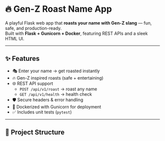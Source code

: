 # 🔥 Gen-Z Roast Name App

A playful Flask web app that **roasts your name with Gen-Z slang** — fun, safe, and production-ready.  
Built with **Flask + Gunicorn + Docker**, featuring REST APIs and a sleek HTML UI.

---

## ✨ Features
- 🎭 Enter your name → get roasted instantly  
- 🔥 Gen-Z inspired roasts (safe + entertaining)  
- 🌐 REST API support  
  - `POST /api/v1/roast` → roast any name  
  - `GET /api/v1/health` → health check  
- 🛡️ Secure headers & error handling  
- 🐳 Dockerized with Gunicorn for deployment  
- ✅ Includes unit tests (`pytest`)  

---

## 📂 Project Structure
